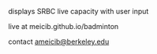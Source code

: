 displays SRBC live capacity with user input

live at meicib.github.io/badminton

contact ameicib@berkeley.edu
